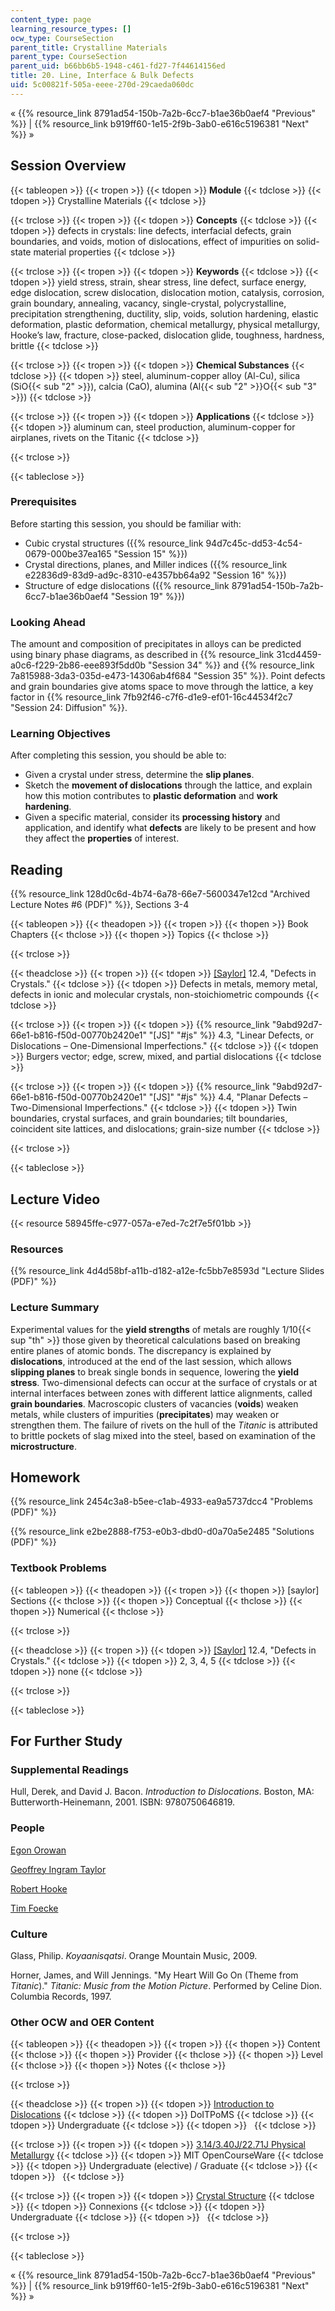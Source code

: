 ```yaml
---
content_type: page
learning_resource_types: []
ocw_type: CourseSection
parent_title: Crystalline Materials
parent_type: CourseSection
parent_uid: b66bb6b5-1948-c461-fd27-7f44614156ed
title: 20. Line, Interface & Bulk Defects
uid: 5c00821f-505a-eeee-270d-29caeda060dc
---
```


« {{% resource_link 8791ad54-150b-7a2b-6cc7-b1ae36b0aef4 "Previous" %}} | {{% resource_link b919ff60-1e15-2f9b-3ab0-e616c5196381 "Next" %}} »

Session Overview
----------------

{{< tableopen >}}
{{< tropen >}}
{{< tdopen >}}
**Module**
{{< tdclose >}}
{{< tdopen >}}
Crystalline Materials
{{< tdclose >}}

{{< trclose >}}
{{< tropen >}}
{{< tdopen >}}
**Concepts**
{{< tdclose >}}
{{< tdopen >}}
defects in crystals: line defects, interfacial defects, grain boundaries, and voids, motion of dislocations, effect of impurities on solid-state material properties
{{< tdclose >}}

{{< trclose >}}
{{< tropen >}}
{{< tdopen >}}
**Keywords**
{{< tdclose >}}
{{< tdopen >}}
yield stress, strain, shear stress, line defect, surface energy, edge dislocation, screw dislocation, dislocation motion, catalysis, corrosion, grain boundary, annealing, vacancy, single-crystal, polycrystalline, precipitation strengthening, ductility, slip, voids, solution hardening, elastic deformation, plastic deformation, chemical metallurgy, physical metallurgy, Hooke’s law, fracture, close-packed, dislocation glide, toughness, hardness, brittle
{{< tdclose >}}

{{< trclose >}}
{{< tropen >}}
{{< tdopen >}}
**Chemical Substances**
{{< tdclose >}}
{{< tdopen >}}
steel, aluminum-copper alloy (Al-Cu), silica (SiO{{< sub "2" >}}), calcia (CaO), alumina (Al{{< sub "2" >}}O{{< sub "3" >}})
{{< tdclose >}}

{{< trclose >}}
{{< tropen >}}
{{< tdopen >}}
**Applications**
{{< tdclose >}}
{{< tdopen >}}
aluminum can, steel production, aluminum-copper for airplanes, rivets on the Titanic
{{< tdclose >}}

{{< trclose >}}

{{< tableclose >}}

### Prerequisites

Before starting this session, you should be familiar with:

*   Cubic crystal structures ({{% resource_link 94d7c45c-dd53-4c54-0679-000be37ea165 "Session 15" %}})
*   Crystal directions, planes, and Miller indices ({{% resource_link e22836d9-83d9-ad9c-8310-e4357bb64a92 "Session 16" %}})
*   Structure of edge dislocations ({{% resource_link 8791ad54-150b-7a2b-6cc7-b1ae36b0aef4 "Session 19" %}})

### Looking Ahead

The amount and composition of precipitates in alloys can be predicted using binary phase diagrams, as described in {{% resource_link 31cd4459-a0c6-f229-2b86-eee893f5dd0b "Session 34" %}} and {{% resource_link 7a815988-3da3-035d-e473-14306ab4f684 "Session 35" %}}. Point defects and grain boundaries give atoms space to move through the lattice, a key factor in {{% resource_link 7fb92f46-c7f6-d1e9-ef01-16c44534f2c7 "Session 24: Diffusion" %}}.

### Learning Objectives

After completing this session, you should be able to:

*   Given a crystal under stress, determine the **slip planes**.
*   Sketch the **movement of dislocations** through the lattice, and explain how this motion contributes to **plastic deformation** and **work hardening**.
*   Given a specific material, consider its **processing history** and application, and identify what **defects** are likely to be present and how they affect the **properties** of interest.

Reading
-------

{{% resource_link 128d0c6d-4b74-6a78-66e7-5600347e12cd "Archived Lecture Notes #6 (PDF)" %}}, Sections 3-4

{{< tableopen >}}
{{< theadopen >}}
{{< tropen >}}
{{< thopen >}}
Book Chapters
{{< thclose >}}
{{< thopen >}}
Topics
{{< thclose >}}

{{< trclose >}}

{{< theadclose >}}
{{< tropen >}}
{{< tdopen >}}
[\[Saylor\]](https://saylordotorg.github.io/text_general-chemistry-principles-patterns-and-applications-v1.0/s16-04-defects-in-crystals.html) 12.4, "Defects in Crystals."
{{< tdclose >}}
{{< tdopen >}}
Defects in metals, memory metal, defects in ionic and molecular crystals, non-stoichiometric compounds
{{< tdclose >}}

{{< trclose >}}
{{< tropen >}}
{{< tdopen >}}
{{% resource_link "9abd92d7-66e1-b816-f50d-00770b2420e1" "\[JS\]" "#js" %}} 4.3, "Linear Defects, or Dislocations – One-Dimensional Imperfections."
{{< tdclose >}}
{{< tdopen >}}
Burgers vector; edge, screw, mixed, and partial dislocations
{{< tdclose >}}

{{< trclose >}}
{{< tropen >}}
{{< tdopen >}}
{{% resource_link "9abd92d7-66e1-b816-f50d-00770b2420e1" "\[JS\]" "#js" %}} 4.4, "Planar Defects – Two-Dimensional Imperfections."
{{< tdclose >}}
{{< tdopen >}}
Twin boundaries, crystal surfaces, and grain boundaries; tilt boundaries, coincident site lattices, and dislocations; grain-size number
{{< tdclose >}}

{{< trclose >}}

{{< tableclose >}}

Lecture Video
-------------

{{< resource 58945ffe-c977-057a-e7ed-7c2f7e5f01bb >}}

### Resources

{{% resource_link 4d4d58bf-a11b-d182-a12e-fc5bb7e8593d "Lecture Slides (PDF)" %}}

### Lecture Summary

Experimental values for the **yield strengths** of metals are roughly 1/10{{< sup "th" >}} those given by theoretical calculations based on breaking entire planes of atomic bonds. The discrepancy is explained by **dislocations**, introduced at the end of the last session, which allows **slipping planes** to break single bonds in sequence, lowering the **yield stress**. Two-dimensional defects can occur at the surface of crystals or at internal interfaces between zones with different lattice alignments, called **grain boundaries**. Macroscopic clusters of vacancies (**voids**) weaken metals, while clusters of impurities (**precipitates**) may weaken or strengthen them. The failure of rivets on the hull of the _Titanic_ is attributed to brittle pockets of slag mixed into the steel, based on examination of the **microstructure**.

Homework
--------

{{% resource_link 2454c3a8-b5ee-c1ab-4933-ea9a5737dcc4 "Problems (PDF)" %}}

{{% resource_link e2be2888-f753-e0b3-dbd0-d0a70a5e2485 "Solutions (PDF)" %}}

### Textbook Problems

{{< tableopen >}}
{{< theadopen >}}
{{< tropen >}}
{{< thopen >}}
\[saylor\] Sections
{{< thclose >}}
{{< thopen >}}
Conceptual
{{< thclose >}}
{{< thopen >}}
Numerical
{{< thclose >}}

{{< trclose >}}

{{< theadclose >}}
{{< tropen >}}
{{< tdopen >}}
[\[Saylor\]](https://saylordotorg.github.io/text_general-chemistry-principles-patterns-and-applications-v1.0/s16-04-defects-in-crystals.html) 12.4, "Defects in Crystals."
{{< tdclose >}}
{{< tdopen >}}
2, 3, 4, 5
{{< tdclose >}}
{{< tdopen >}}
none
{{< tdclose >}}

{{< trclose >}}

{{< tableclose >}}

For Further Study
-----------------

### Supplemental Readings

Hull, Derek, and David J. Bacon. _Introduction to Dislocations_. Boston, MA: Butterworth-Heinemann, 2001. ISBN: 9780750646819.

### People

[Egon Orowan](http://en.wikipedia.org/wiki/Egon_Orowan)

[Geoffrey Ingram Taylor](http://en.wikipedia.org/wiki/Geoffrey_Ingram_Taylor)

[Robert Hooke](http://en.wikipedia.org/wiki/Robert_Hooke)

[Tim Foecke](http://en.wikipedia.org/wiki/Tim_Foecke)

### Culture

Glass, Philip. _Koyaanisqatsi_. Orange Mountain Music, 2009.

Horner, James, and Will Jennings. "My Heart Will Go On (Theme from _Titanic_)." _Titanic: Music from the Motion Picture_. Performed by Celine Dion. Columbia Records, 1997.

### Other OCW and OER Content

{{< tableopen >}}
{{< theadopen >}}
{{< tropen >}}
{{< thopen >}}
Content
{{< thclose >}}
{{< thopen >}}
Provider
{{< thclose >}}
{{< thopen >}}
Level
{{< thclose >}}
{{< thopen >}}
Notes
{{< thclose >}}

{{< trclose >}}

{{< theadclose >}}
{{< tropen >}}
{{< tdopen >}}
[Introduction to Dislocations](http://www.doitpoms.ac.uk/tlplib/dislocations/index.php)
{{< tdclose >}}
{{< tdopen >}}
DoITPoMS
{{< tdclose >}}
{{< tdopen >}}
Undergraduate
{{< tdclose >}}
{{< tdopen >}}
 
{{< tdclose >}}

{{< trclose >}}
{{< tropen >}}
{{< tdopen >}}
[3.14/3.40J/22.71J Physical Metallurgy](/courses/3-40j-physical-metallurgy-fall-2009)
{{< tdclose >}}
{{< tdopen >}}
MIT OpenCourseWare
{{< tdclose >}}
{{< tdopen >}}
Undergraduate (elective) / Graduate
{{< tdclose >}}
{{< tdopen >}}
 
{{< tdclose >}}

{{< trclose >}}
{{< tropen >}}
{{< tdopen >}}
[Crystal Structure](http://cnx.org/content/m16927/latest/)
{{< tdclose >}}
{{< tdopen >}}
Connexions
{{< tdclose >}}
{{< tdopen >}}
Undergraduate
{{< tdclose >}}
{{< tdopen >}}
 
{{< tdclose >}}

{{< trclose >}}

{{< tableclose >}}

« {{% resource_link 8791ad54-150b-7a2b-6cc7-b1ae36b0aef4 "Previous" %}} | {{% resource_link b919ff60-1e15-2f9b-3ab0-e616c5196381 "Next" %}} »